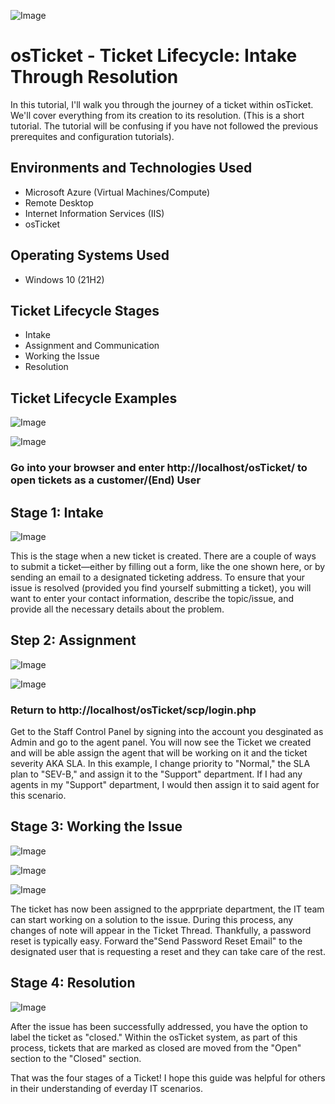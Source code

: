 
![Image](https://i.imgur.com/BQKsviY.png)

# osTicket - Ticket Lifecycle: Intake Through Resolution #
In this tutorial, I'll walk you through the journey of a ticket within osTicket. We'll cover everything from its creation to its resolution. (This is a short tutorial. The tutorial will be confusing if you have not followed the previous prerequites and configuration tutorials). 


## Environments and Technologies Used 

- Microsoft Azure (Virtual Machines/Compute)
- Remote Desktop
- Internet Information Services (IIS)
- osTicket                                         

## Operating Systems Used 

- Windows 10 (21H2)

## Ticket Lifecycle Stages

- Intake
- Assignment and Communication
- Working the Issue
- Resolution

## Ticket Lifecycle Examples

![Image](https://i.imgur.com/ejPZZ1Z.png)

![Image](https://i.imgur.com/8S1CJoh.png)

### Go into your browser and enter http://localhost/osTicket/ to open tickets as a customer/(End) User

## Stage 1: Intake

![Image](https://i.imgur.com/mvnz6Vb.png)
           
This is the stage when a new ticket is created. There are a couple of ways to submit a ticket—either by filling out a form, like the one shown here, or by sending an email to a designated ticketing address. To ensure that your issue is resolved (provided you find yourself submitting a ticket), you will want to enter your contact information, describe the topic/issue, and provide all the necessary details about the problem. 
           
## Step 2: Assignment 

![Image](https://i.imgur.com/IrCiizx.png)

![Image](https://i.imgur.com/VDsqAOj.png)

### Return to http://localhost/osTicket/scp/login.php 

Get to the Staff Control Panel by signing into the account you desginated as Admin and go to the agent panel. You will now see the Ticket we created and will be able assign the agent that will be working on it and the ticket severity AKA SLA. In this example, I change priority to "Normal," the SLA plan to "SEV-B," and assign it to the "Support" department. If I had any agents in my "Support" department, I would then assign it to said agent for this scenario.
           

## Stage 3: Working the Issue 

![Image](https://i.imgur.com/BijdBMr.png)

![Image](https://i.imgur.com/R6J9osU.png)

![Image](https://i.imgur.com/c48GwN6.png)

The ticket has now been assigned to the apprpriate department, the IT team can start working on a solution to the issue. During this process, any changes of note will appear in the Ticket Thread. Thankfully, a password reset is typically easy. Forward the"Send Password Reset Email" to the designated user that is requesting a reset and they can take care of the rest.    

## Stage 4: Resolution 

![Image](https://i.imgur.com/QJ4NMSK.png)

After the issue has been successfully addressed, you have the option to label the ticket as "closed." Within the osTicket system, as part of this process, tickets that are marked as closed are moved from the "Open" section to the "Closed" section.

That was the four stages of a Ticket! I hope this guide was helpful for others in their understanding of everday IT scenarios.
     



